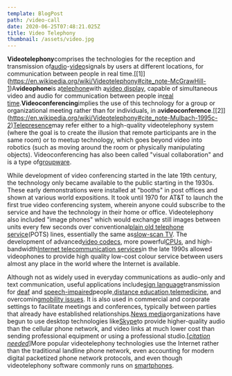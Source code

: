 ```yaml
---
template: BlogPost
path: /video-call
date: 2020-06-25T07:48:21.025Z
title: Video Telephony
thumbnail: /assets/video.jpg
---
```

**Videotelephony**comprises the technologies for the reception and transmission of[audio](https://en.wikipedia.org/wiki/Audio_signal "Audio signal")-[video](https://en.wikipedia.org/wiki/Video "Video")signals by users at different locations, for communication between people in real time.[\[1]](https://en.wikipedia.org/wiki/Videotelephony#cite_note-McGrawHill-1)A**videophone**is a[telephone](https://en.wikipedia.org/wiki/Telephone "Telephone")with a[video display](https://en.wikipedia.org/wiki/Display_device "Display device"), capable of simultaneous video and audio for communication between people in[real time](https://en.wikipedia.org/wiki/Real-time_computing "Real-time computing").**Videoconferencing**implies the use of this technology for a group or organizational meeting rather than for individuals, in a**videoconference**.[\[2]](https://en.wikipedia.org/wiki/Videotelephony#cite_note-Mulbach-1995c-2)[Telepresence](https://en.wikipedia.org/wiki/Telepresence "Telepresence")may refer either to a high-quality videotelephony system (where the goal is to create the illusion that remote participants are in the same room) or to meetup technology, which goes beyond video into robotics (such as moving around the room or physically manipulating objects). Videoconferencing has also been called "visual collaboration" and is a type of[groupware](https://en.wikipedia.org/wiki/Groupware "Groupware").

While development of video conferencing started in the late 19th century, the technology only became available to the public starting in the 1930s. These early demonstrations were installed at "booths" in post offices and shown at various world expositions. It took until 1970 for AT&T to launch the first true video conferencing system, wherein anyone could subscribe to the service and have the technology in their home or office. Videotelephony also included "image phones" which would exchange still images between units every few seconds over conventional[plain old telephone service](https://en.wikipedia.org/wiki/Plain_old_telephone_service "Plain old telephone service")(POTS) lines, essentially the same as[slow-scan TV](https://en.wikipedia.org/wiki/Slow-scan_television "Slow-scan television"). The development of advanced[video codecs](https://en.wikipedia.org/wiki/Codec "Codec"), more powerful[CPUs](https://en.wikipedia.org/wiki/CPU "CPU"), and high-bandwidth[Internet telecommunication services](https://en.wikipedia.org/wiki/Internet_Protocol "Internet Protocol")in the late 1990s allowed videophones to provide high quality low-cost colour service between users almost any place in the world where the Internet is available.

Although not as widely used in everyday communications as audio-only and text communication, useful applications include[sign language](https://en.wikipedia.org/wiki/Sign_language "Sign language")transmission for [deaf](https://en.wikipedia.org/wiki/Deaf "Deaf") and [speech-impaired](https://en.wikipedia.org/wiki/Speech_disorder "Speech disorder")people,[distance education](https://en.wikipedia.org/wiki/Distance_education "Distance education"),[telemedicine](https://en.wikipedia.org/wiki/Telemedicine "Telemedicine"), and overcoming[mobility issues](https://en.wikipedia.org/wiki/Disability "Disability"). It is also used in commercial and corporate settings to facilitate meetings and conferences, typically between parties that already have established relationships.[News media](https://en.wikipedia.org/wiki/News_media "News media")organizations have begun to use desktop technologies like[Skype](https://en.wikipedia.org/wiki/Skype "Skype")to provide higher-quality audio than the cellular phone network, and video links at much lower cost than sending professional equipment or using a professional studio.[*[citation needed](https://en.wikipedia.org/wiki/Wikipedia:Citation_needed "Wikipedia:Citation needed")*]More popular videotelephony technologies use the Internet rather than the traditional landline phone network, even accounting for modern digital packetized phone network protocols, and even though videotelephony software commonly runs on [smartphones](https://en.wikipedia.org/wiki/Smartphones "Smartphones").